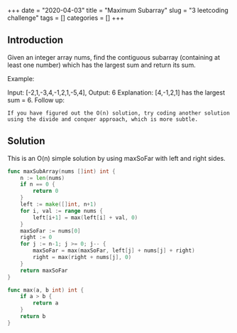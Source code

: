 +++
date = "2020-04-03"
title = "Maximum Subarray"
slug = "3 leetcoding challenge"
tags = []
categories = []
+++

## Introduction

Given an integer array nums, find the contiguous subarray (containing at least one number) which has the largest sum and return its sum.

Example:

Input: [-2,1,-3,4,-1,2,1,-5,4],
Output: 6
Explanation: [4,-1,2,1] has the largest sum = 6.
Follow up:
```
If you have figured out the O(n) solution, try coding another solution using the divide and conquer approach, which is more subtle.
```

## Solution

This is an O(n) simple solution by using maxSoFar with left and right sides.

``` go
func maxSubArray(nums []int) int {
	n := len(nums)
	if n == 0 {
		return 0
	}
	left := make([]int, n+1)
	for i, val := range nums {
		left[i+1] = max(left[i] + val, 0)
	}
	maxSoFar := nums[0]
	right := 0
	for j := n-1; j >= 0; j-- {
		maxSoFar = max(maxSoFar, left[j] + nums[j] + right)
		right = max(right + nums[j], 0)
	}
	return maxSoFar
}

func max(a, b int) int {
	if a > b {
		return a
	}
	return b
}
```
